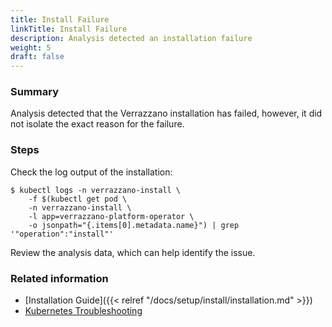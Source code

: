 ```yaml
---
title: Install Failure
linkTitle: Install Failure
description: Analysis detected an installation failure
weight: 5
draft: false
---
```


### Summary
Analysis detected that the Verrazzano installation has failed, however, it did not isolate the exact reason for the failure.

### Steps

Check the log output of the installation:
```
$ kubectl logs -n verrazzano-install \
    -f $(kubectl get pod \
    -n verrazzano-install \
    -l app=verrazzano-platform-operator \
    -o jsonpath="{.items[0].metadata.name}") | grep '"operation":"install"'
```
Review the analysis data, which can help identify the issue.

### Related information
* [Installation Guide]({{< relref "/docs/setup/install/installation.md" >}})
* [Kubernetes Troubleshooting](https://kubernetes.io/docs/tasks/debug-application-cluster/troubleshooting/)
